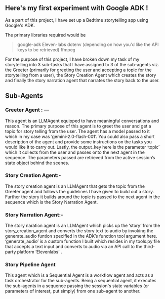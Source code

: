 ## Here's my first experiment with Google ADK !

As a part of this project, I have set up  a Bedtime storytelling app using Google's ADK.

The primary libraries required would be 
  >  google-adk
  >  Eleven-labs
  >  dotenv (depending on how you'd like the API keys to be retrieved)
  >  ffmpeg

For the purpose of this project, I have broken down my task of my storytelling into 3 sub-tasks that I have assigned to 3 of the sub-agents viz. the Greeter (primarily for greeting the user and accepting a topic for the storytelling from a user), the Story Creation Agent which creates the story and finally the story narration agent that narrates the story back to the user.

## Sub-Agents

### Greeter Agent : —
This agent is an LLMAgent equipped to have meaningful conversations and reason. The primary purpose of this agent is to greet the user and get a topic for story telling from the user. The agent has a model passed to it which in my case was ‘gemini-2.0-flash-001’. You could also pass a short description of the agent and provide some instructions on the tasks you would like it to carry out. Lastly, the output_key here is the parameter ‘topic’ which it collects from the user and passes onto the next agent in the sequence. The parameters passed are retrieved from the active session’s state object behind the scenes.

### Story Creation Agent:-

The story creation agent is an LLMAgent that gets the topic from the Greeter agent and follows the guidelines I have given to build out a story. Further the story it builds around the topic is passed to the next agent in the sequence which is the Story Narration Agent.
### Story Narration Agent:-

The story naration agent is an LLMAgent which picks up the ‘story’ from the story_creation_agent and converts the story text to audio by invoking the generate_audio funtion specified in the ADK’s function tool argument here. ‘generate_audio’ is a custom function I built which resides in my tools.py file that accepts a text input and converts to audio via an API call to the third-party platform ‘Elevenlabs’ .

### Story Pipeline Agent 

This agent which is a Sequential Agent is a workflow agent and acts as a task orchestrator for the sub-agents. Being a sequential agent, it executes the sub-agents in a sequence passing the session's state variables (or parameters of interest, put simply) from one sub-agent to another.
